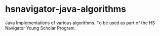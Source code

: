 # hsnavigator-java-algorithms
Java Implementations of various algorithms. To be used as part of the HS Navigator Young Scholar Program.
